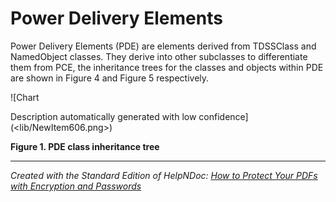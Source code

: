 # Power Delivery Elements

Power Delivery Elements (PDE) are elements derived from TDSSClass and NamedObject classes. They derive into other subclasses to differentiate them from PCE, the inheritance trees for the classes and objects within PDE are shown in Figure 4 and Figure 5 respectively.

![Chart

Description automatically generated with low confidence](<lib/NewItem606.png>)

**Figure 1. PDE class inheritance tree**


***
_Created with the Standard Edition of HelpNDoc: [How to Protect Your PDFs with Encryption and Passwords](<https://www.helpndoc.com/step-by-step-guides/how-to-generate-an-encrypted-password-protected-pdf-document/>)_
